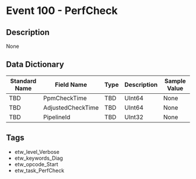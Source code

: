 # Event 100 - PerfCheck

## Description
None

## Data Dictionary
|Standard Name|Field Name|Type|Description|Sample Value|
|---|---|---|---|---|
|TBD|PpmCheckTime|TBD|UInt64|None|None|
|TBD|AdjustedCheckTime|TBD|UInt64|None|None|
|TBD|PipelineId|TBD|UInt32|None|None|

## Tags
* etw_level_Verbose
* etw_keywords_Diag
* etw_opcode_Start
* etw_task_PerfCheck